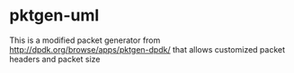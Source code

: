 # pktgen-uml
This is a modified packet generator from http://dpdk.org/browse/apps/pktgen-dpdk/ that allows customized packet headers and packet size
